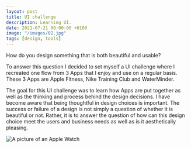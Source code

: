 ```yaml
---
layout: post
title: UI challenge
description: Learning UI.
date: 2021-07-21 00:00:00 +0100
image: "/images/02.jpg"
tags: [design, tools]
---
```


How do you design something that is both beautiful and usable? 

To answer this question I decided to set myself a UI challenge where I recreated one flow from 3 Apps that I enjoy and use on a regular basis. These 3 Apps are Apple Fitness, Nike Training Club and WaterMinder. 

The goal for this UI challenge was to learn how Apps are put together as well as the thinking and process behind the design decisions. I have become aware that being thoughtful in design choices is important. The success or failure of a design is not simply a question of whether it is beautiful or not. Rather, it is to answer the question of how can this design choice meet the users and business needs as well as is it aesthetically pleasing.

<img src="/images/uichallenge1.png" loading="lazy" alt="A picture of an Apple Watch">